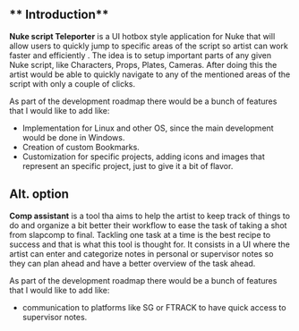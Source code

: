 ## ** Introduction**
**Nuke script Teleporter** is a UI hotbox style application for Nuke that will allow users to quickly jump to specific areas of the script so artist can work faster and efficiently .
The idea is to setup important parts of any given Nuke script, like Characters, Props, Plates, Cameras. After doing this the artist would be able to quickly navigate to any of the mentioned areas of the script with only a couple of clicks. 

As part of the development roadmap there would be a bunch of features that I would like to add like:

- Implementation for Linux and other OS,  since the main development would be done in Windows. 
- Creation of custom Bookmarks. 
- Customization for specific projects, adding icons and images that represent an specific project, just to give it a bit of flavor.


## Alt. option ##
**Comp assistant** is a tool tha aims to help the artist to keep track of things to do and organize a bit better their workflow to ease the task of taking a shot from slapcomp to final. Tackling one task at a time is the best recipe to success and that is what this tool is thought for. 
It consists in a UI where the artist can enter and categorize notes in personal or supervisor notes so they can plan ahead and have a better overview of the task ahead. 

As part of the development roadmap there would be a bunch of features that I would like to add like:
- communication to platforms like SG or FTRACK to have quick access to supervisor notes. 
